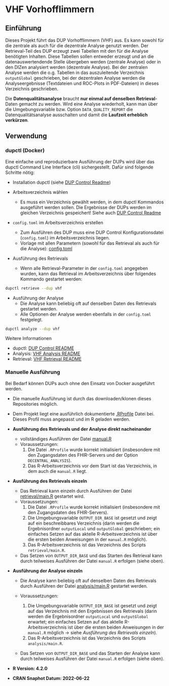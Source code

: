 # VHF Vorhofflimmern

## Einführung

Dieses Projekt führt das DUP Vorhofflimmern (VHF) aus. Es kann sowohl für die zentrale als auch für die dezentrale
Analyse genutzt werden. Der Retrieval-Teil des DUP erzeugt zwei Tabellen mit den für die Analyse benötigten Inhalten.
Diese Tabellen sollen entweder erzeugt und an die datenauswertendende Stelle übergeben werden (zentrale Analyse) oder
in den DIZen analysiert werden (dezentrale Analyse). Bei der zentralen Analyse werden die o.g. Tabellen in das
auszuleitende Verzeichnis `outputGlobal` geschrieben, bei der dezentralen Analyse werden die Analyseergebnisse
(Textdateien und ROC-Plots in PDF-Dateien) in dieses Verzeichnis geschrieben.

Die **Datenqualitätsanalyse** braucht **nur einmal auf denselben Retrieval**-Daten gemacht zu werden. Wird eine Analyse
wiederholt, kann man über die Umgebungsvariable bzw. Option `DATA_QUALITY_REPORT` die Datenqualitätsanalyse
ausschalten und damit die **Laufzeit erheblich verkürzen**.

## Verwendung

### dupctl (Docker)

Eine einfache und reproduzierbare Ausführung der DUPs wird über das dupctl Command Line Interface (cli)
sichergestellt. Dafür sind folgende Schritte nötig:

* Installation dupctl (siehe [DUP Control Readme][dupctl#install])


* Arbeitsverzeichnis wählen
  *  Es muss ein Verzeichnis gewählt werden, in dem dupctl Kommandos ausgeführt werden sollen. Die Ergebnisse der DUPs
  werden im gleichen Verzeichnis gespeichert! Siehe auch [DUP Control Readme][dupctl#workdir]
 

* `config.toml` im Arbeitsverzeichnis erstellen
  * Zum Ausführen des DUP muss eine DUP Control Konfigurationsdatei (`config.toml`) im Arbeitsverzeichnis liegen. 
  *  Vorlage mit allen Parametern (sowohl für das Retrieval als auch für die Analyse): [config.toml](./config.toml)


* Ausführung des Retrievals
  * Wenn alle Retrieval-Parameter in der `config.toml` angegeben wurden, kann das Retrieval im Arbeitsverzeichnis über
  folgendes Kommando gestartet werden:
```bash
dupctl retrieve --dup vhf
```


* Ausführung der Analyse
  * Die Analyse kann beliebig oft auf denselben Daten des Retrievals gestartet werden.
  * Alle Optionen der Analyse werden ebenfalls in der `config.toml` festgelegt.
```bash
dupctl analyze --dup vhf
```
Weitere Informationen
* dupctl: [DUP Control README][dupctl#settings]
* Analysis: [VHF Analysis README](analysis/README.md)
* Retrieval: [VHF Retrieval README](retrieval/README.md)

### Manuelle Ausführung

Bei Bedarf können DUPs auch ohne den Einsatz von Docker ausgeführt werden.

* Die manuelle Ausführung ist durch das downloaden/klonen dieses Repositories möglich.
* Dem Projekt liegt eine ausführlich dokumentierte [.RProfile](./.RProfile) Datei bei. Dieses Profil muss angepasst und
  im R geladen werden.


* **Ausführung des Retrievals und der Analyse direkt nacheinander**
  * vollständiges Ausführen der Datei [manual.R](./manual.R)
  * Voraussetzungen: 
    1. Die Datei `.RProfile` wurde korrekt initialisiert (insbesondere mit den Zugangsdaten des FHIR-Servers und der
       Option `DECENTRAL_ANALYSIS`).
    2. Das R-Arbeitsverzeichnis vor dem Start ist das Verzeichnis, in dem auch die `manual.R` liegt.


* **Ausführung des Retrievals einzeln**
  * Das Retrieval kann einzeln durch Ausführen der Datei [retrieval/main.R](./retrieval/main.R) gestartet wird.
  * Voraussetzungen:
    1. Die Datei `.RProfile` wurde korrekt initialisiert (insbesondere mit den Zugangsdaten des FHIR-Servers).
    2. Die Umgebungsvariable `OUTPUT_DIR_BASE` ist gesetzt und zeigt auf ein beschreibbares Verzeichnis (darin werden
      die Ergebnisordner `outputLocal` und `outputGlobal` geschrieben; ein einfaches Setzen auf das aktelle
      R-Arbeitsverzeichnis ist über die ersten beiden Anweisungen in der `manual.R` möglich).
    3. Das R-Arbeitsverzeichnis ist das Verzeichnis des Scripts `retrieval/main.R`.
  * Das Setzen von `OUTPUT_DIR_BASE` und das Starten des Retrieval kann durch teilweises Ausführen der Datei `manual.R`
    erfolgen (siehe oben).


* **Ausführung der Analyse einzeln**
  * Die Analyse kann beliebig oft auf denselben Daten des Retrievals durch Ausführen der Datei
    [analysis/main.R](./analysis/main.R) gestartet werden.
  * Voraussetzungen:
    1. Die Umgebungsvariable `OUTPUT_DIR_BASE` ist gesetzt und zeigt auf das Verzeichnis mit den Ergebnissen des
       Retrievals (darin werden die Ergebnisordner `outputLocal` und `outputGlobal` erwartet; ein einfaches Setzen auf
       das aktelle R-Arbeitsverzeichnis ist über die ersten beiden Anweisungen in der `manual.R` möglich -> siehe
       *Ausführung des Retrievals einzeln*).
    2. Das R-Arbeitsverzeichnis ist das Verzeichnis des Scripts `analysis/main.R`.

  * Das Setzen von `OUTPUT_DIR_BASE` und das Starten der Analyse kann durch teilweises Ausführen der Datei `manual.R`
    erfolgen (siehe oben).

    
* **R Version: 4.2.0**

* **CRAN Snaphot Datum: 2022-06-22**

[dupctl]: https://git.smith.care/smith/uc-phep/dup-control
[dupctl#install]: https://git.smith.care/smith/uc-phep/dup-control#installation
[dupctl#workdir]: https://git.smith.care/smith/uc-phep/dup-control#working-directory
[dupctl#settings]: https://git.smith.care/smith/uc-phep/dup-control#global-settings

